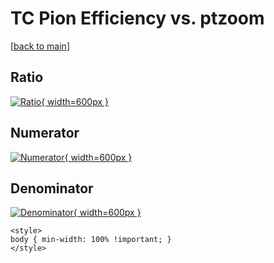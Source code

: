 # TC Pion Efficiency vs. ptzoom

[[back to main](./)]



## Ratio

[![Ratio](../mtv/var/TC_211_eff_stack_ptzoom.png){ width=600px }](../mtv/var/TC_211_eff_stack_ptzoom.pdf)

## Numerator

[![Numerator](../mtv/num/TC_211_eff_stack_ptzoom_num.png){ width=600px }](../mtv/num/TC_211_eff_stack_ptzoom_num.pdf)

## Denominator

[![Denominator](../mtv/den/TC_211_eff_stack_ptzoom_den.png){ width=600px }](../mtv/den/TC_211_eff_stack_ptzoom_den.pdf)


``` {=html}
<style>
body { min-width: 100% !important; }
</style>
```

